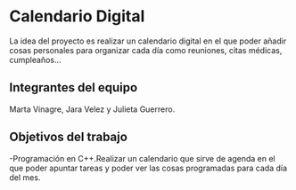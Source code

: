 # Calendario Digital
La idea del proyecto es realizar un calendario digital en el que poder añadir cosas personales para organizar cada día como reuniones, citas médicas, cumpleaños...

## Integrantes del equipo
Marta Vinagre, Jara Velez y Julieta Guerrero.

## Objetivos del trabajo
-Programación en C++.Realizar un calendario que sirve de agenda en el que poder apuntar tareas y poder ver las cosas programadas para cada día del mes.

